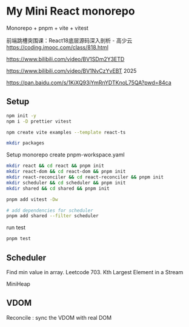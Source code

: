 # My Mini React monorepo

Monorepo + pnpm + vite + vitest

前端跳槽突围课：React18底层源码深入剖析 - 高少云
https://coding.imooc.com/class/818.html

https://www.bilibili.com/video/BV1SDm2Y3ETD

https://www.bilibili.com/video/BV1NvCzYvEBT   2025

https://pan.baidu.com/s/1KiXQ93iYmRnYDTKnoL75QA?pwd=84ca

## Setup
```sh
npm init -y
npm i -D prettier vitest

npm create vite examples --template react-ts

mkdir packages
```

Setup monorepo
create pnpm-workspace.yaml
```sh
mkdir react && cd react && pnpm init
mkdir react-dom && cd react-dom && pnpm init
mkdir react-reconciler && cd react-reconciler && pnpm init
mkdir scheduler && cd scheduler && pnpm init
mkdir shared && cd shared && pnpm init

pnpm add vitest -Dw

# add dependencies for scheduler
pnpm add shared --filter scheduler
```

run test
```sh
pnpm test
```


## Scheduler
Find min value in array. 
Leetcode 703. Kth Largest Element in a Stream 

MiniHeap


## VDOM
Reconcile : sync the VDOM with real DOM


